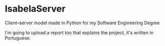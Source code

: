 # IsabelaServer
Client–server model made in Python for my Software Engineering Degree

I'm going to upload a report too that explains the project, it's written in Portuguese.
